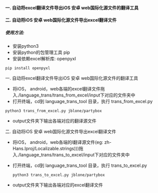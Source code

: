 #### 一. 自动将excel翻译文件导出iOS 安卓 web国际化源文件的翻译工具

#### 二. 自动将iOS 安卓 web国际化源文件导出excel翻译文件

##### 使用方法:

- 安装python3
- 安装python的包管理工具 pip
- 安装依赖excel解析库: openpyxl

```
pip install openpyxl
```

一. 自动将excel翻译文件导出iOS 安卓 web国际化源文件的翻译工具

- 将iOS， android，web各端的excel翻译文件拖入./language_trans/trans_from_excel/input下对应的文件夹中
- 打开终端，cd到 language_trans_tool 目录，执行 trans_from_excel.py

```
python3 trans_from_excel.py jblone/partybox
```

- output文件夹下输出各端对应的翻译源文件

二. 自动将iOS 安卓 web国际化源文件导出excel翻译文件

- 将iOS， android，web各端的l翻译源文件(eg: zh-Hans.lproj/Localizable.strings)))拖入./language_trans/trans_to_excel/input下对应的文件夹中
- 打开终端，cd到 language_trans_tool 目录，执行 trans_to_excel.py

  ```
  python3 trans_to_excel.py jblone/partybox
  ```
- output文件夹下输出各端对应的excel翻译文件
